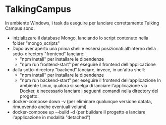 # TalkingCampus

In ambiente Windows, i task da eseguire per lanciare correttamente Talking Campus sono:
- inizializzare il database Mongo, lanciando lo script contenuto nella folder "mongo_scripts"
- Dopo aver aperto una prima shell e essersi posizionati all'interno della sotto-directory "frontend" lanciare:
  -  "npm install" per installare le dipendenze
  -  "npm run frontend-start" per eseguire il frontend dell'applicazione
- dalla sotto-directory "backend" lanciare, invece, in un'altra shell:
  - "npm install" per installare le dipendenze
  - "npm run backend-start" per eseguire il frontend dell'applicazione
In ambiente Linux, qualora si scelga di lanciare l'applicazione via Docker, è necessario lanciare i seguenti comandi nella directory del progetto:
- docker-compose down -v (per eliminare qualunque versione datata, rimuovendo anche eventuali volumi)
- docker-compose up --build -d (per buildare il progetto e lanciare l'applicazione in modalità "detached")
